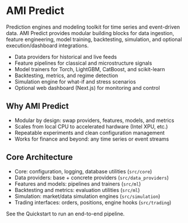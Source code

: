 # AMI Predict

Prediction engines and modeling toolkit for time series and event-driven data. AMI Predict provides modular building blocks for data ingestion, feature engineering, model training, backtesting, simulation, and optional execution/dashboard integrations.

- Data providers for historical and live feeds
- Feature pipelines for classical and microstructure signals
- Model trainers for Torch, LightGBM, CatBoost, and scikit-learn
- Backtesting, metrics, and regime detection
- Simulation engine for what-if and stress scenarios
- Optional web dashboard (Next.js) for monitoring and control

## Why AMI Predict

- Modular by design: swap providers, features, models, and metrics
- Scales from local CPU to accelerated hardware (Intel XPU, etc.)
- Repeatable experiments and clean configuration management
- Works for finance and beyond: any time series or event streams

## Core Architecture

- Core: configuration, logging, database utilities (`src/core`)
- Data providers: base + concrete providers (`src/data_providers`)
- Features and models: pipelines and trainers (`src/ml`)
- Backtesting and metrics: evaluation utilities (`src/ml`)
- Simulation: market/data simulation engines (`src/simulation`)
- Trading interfaces: orders, positions, engine hooks (`src/trading`)

See the Quickstart to run an end-to-end pipeline.

